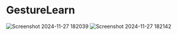 # GestureLearn
![Screenshot 2024-11-27 182039](https://github.com/user-attachments/assets/60e057fe-7f60-4f99-a1e4-bb54530603c8)
![Screenshot 2024-11-27 182142](https://github.com/user-attachments/assets/ed63f3ef-4edb-4b4b-a1a4-a8d2af8aef65)
